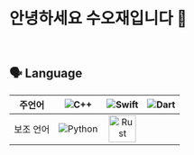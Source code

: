 # 안녕하세요 수오재입니다 👋

<br/>

## 🗣️ Language

| 주언어 | ![C++](https://img.icons8.com/color/48/000000/c-plus-plus-logo.png) | ![Swift](https://img.icons8.com/color/48/000000/swift.png) |  ![Dart](https://img.icons8.com/color/48/000000/dart.png) |
|:---------:|:---------:|:---------:|:---------:|
| 보조 언어 | ![Python](https://img.icons8.com/color/48/000000/python.png) | <img src="https://upload.wikimedia.org/wikipedia/commons/d/d5/Rust_programming_language_black_logo.svg" alt="Rust" width="48" height="48"> | |
